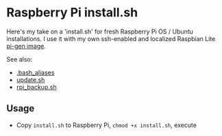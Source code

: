 # Raspberry Pi install.sh
Here's my take on a 'install.sh' for fresh Raspberry Pi OS / Ubuntu installations. I use it with my own ssh-enabled and localized Raspbian Lite [pi-gen image](https://github.com/RPi-Distro/Pi-gen).

See also:
- [.bash_aliases](https://gist.github.com/lmzdev/41f545d9eb93c66d1ef72658ed7026c7)
- [update.sh](https://gist.github.com/lmzdev/21b683d4461f821107bced42a9d801fb)
- [rpi_backup.sh](https://gist.github.com/lmzdev/af788cb72631404cc49bafe84ab83c89)



## Usage
- Copy ```install.sh``` to Raspberry Pi, ```chmod +x install.sh```, execute
